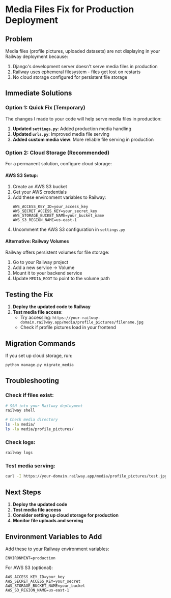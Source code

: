 # Media Files Fix for Production Deployment

## Problem
Media files (profile pictures, uploaded datasets) are not displaying in your Railway deployment because:
1. Django's development server doesn't serve media files in production
2. Railway uses ephemeral filesystem - files get lost on restarts
3. No cloud storage configured for persistent file storage

## Immediate Solutions

### Option 1: Quick Fix (Temporary)
The changes I made to your code will help serve media files in production:

1. **Updated `settings.py`**: Added production media handling
2. **Updated `urls.py`**: Improved media file serving
3. **Added custom media view**: More reliable file serving in production

### Option 2: Cloud Storage (Recommended)
For a permanent solution, configure cloud storage:

#### AWS S3 Setup:
1. Create an AWS S3 bucket
2. Get your AWS credentials
3. Add these environment variables to Railway:
   ```
   AWS_ACCESS_KEY_ID=your_access_key
   AWS_SECRET_ACCESS_KEY=your_secret_key
   AWS_STORAGE_BUCKET_NAME=your_bucket_name
   AWS_S3_REGION_NAME=us-east-1
   ```
4. Uncomment the AWS S3 configuration in `settings.py`

#### Alternative: Railway Volumes
Railway offers persistent volumes for file storage:
1. Go to your Railway project
2. Add a new service → Volume
3. Mount it to your backend service
4. Update `MEDIA_ROOT` to point to the volume path

## Testing the Fix

1. **Deploy the updated code to Railway**
2. **Test media file access**:
   - Try accessing: `https://your-railway-domain.railway.app/media/profile_pictures/filename.jpg`
   - Check if profile pictures load in your frontend

## Migration Commands

If you set up cloud storage, run:
```bash
python manage.py migrate_media
```

## Troubleshooting

### Check if files exist:
```bash
# SSH into your Railway deployment
railway shell

# Check media directory
ls -la media/
ls -la media/profile_pictures/
```

### Check logs:
```bash
railway logs
```

### Test media serving:
```bash
curl -I https://your-domain.railway.app/media/profile_pictures/test.jpg
```

## Next Steps

1. **Deploy the updated code**
2. **Test media file access**
3. **Consider setting up cloud storage for production**
4. **Monitor file uploads and serving**

## Environment Variables to Add

Add these to your Railway environment variables:
```
ENVIRONMENT=production
```

For AWS S3 (optional):
```
AWS_ACCESS_KEY_ID=your_key
AWS_SECRET_ACCESS_KEY=your_secret
AWS_STORAGE_BUCKET_NAME=your_bucket
AWS_S3_REGION_NAME=us-east-1
``` 
